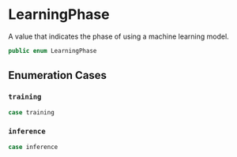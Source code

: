 # LearningPhase

A value that indicates the phase of using a machine learning model.

``` swift
public enum LearningPhase
```

## Enumeration Cases

### `training`

``` swift
case training
```

### `inference`

``` swift
case inference
```
